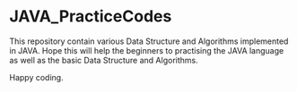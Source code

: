 # JAVA_PracticeCodes
This repository contain various Data Structure and Algorithms implemented in JAVA. Hope this will help the 
beginners to practising the JAVA language as well as the basic Data Structure and Algorithms.

Happy coding.
